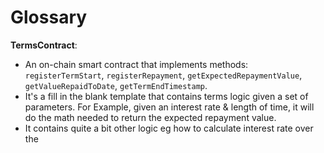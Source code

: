 
# Glossary

**TermsContract**:
 - An on-chain smart contract that implements methods: `registerTermStart`, `registerRepayment`, `getExpectedRepaymentValue`, `getValueRepaidToDate`, `getTermEndTimestamp`.
 - It's a fill in the blank template that contains terms logic given a set of parameters. For Example, given an interest rate & length of time, it will do the math needed to return the expected repayment value.
 - It contains quite a bit other logic eg how to calculate interest rate over the 
